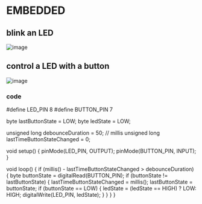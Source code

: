 # EMBEDDED

## blink an LED
![image](https://user-images.githubusercontent.com/116477443/208901150-f824dd24-1731-40e7-9b0a-459ee5dfb4fd.png)
## control a LED with a button
![image](https://user-images.githubusercontent.com/116477443/208914237-f59953eb-0ed5-48a9-8fcb-362b306089ad.png)
### code
#define LED_PIN 8
#define BUTTON_PIN 7

byte lastButtonState = LOW;
byte ledState = LOW;

unsigned long debounceDuration = 50; // millis
unsigned long lastTimeButtonStateChanged = 0;

void setup() {
  pinMode(LED_PIN, OUTPUT);
  pinMode(BUTTON_PIN, INPUT);
}

void loop() {
  if (millis() - lastTimeButtonStateChanged > debounceDuration) {
    byte buttonState = digitalRead(BUTTON_PIN);
    if (buttonState != lastButtonState) {
      lastTimeButtonStateChanged = millis();
      lastButtonState = buttonState;
      if (buttonState == LOW) {
        ledState = (ledState == HIGH) ? LOW: HIGH;
        digitalWrite(LED_PIN, ledState);
      }
    }
  }
}
